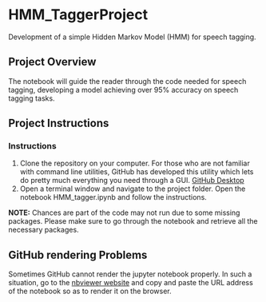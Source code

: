 # HMM_TaggerProject
Development of a simple Hidden Markov Model (HMM) for speech tagging.

## Project Overview
The notebook will guide the reader through the code needed for speech tagging, developing a model achieving over 95% accuracy on speech tagging tasks.

## Project Instructions

### Instructions

1. Clone the repository on your computer. For those who are not familiar with command line utilities, GitHub has developed this utility which lets do pretty much everything you need through a GUI.
   [GitHub Desktop](https://desktop.github.com/)
2. Open a terminal window and navigate to the project folder. Open the notebook HMM_tagger.ipynb and follow the instructions.

__NOTE:__ Chances are part of the code may not run due to some missing packages. Please make sure to go through the notebook and retrieve all the necessary packages.

## GitHub rendering Problems

Sometimes GitHub cannot render the jupyter notebook properly. In such a situation, go to the [nbviewer website](https://nbviewer.jupyter.org/) and copy and paste the URL address of the notebook so as to render it on the browser.
